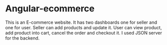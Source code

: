 # Angular-ecommerce
This is an E-commerce website. It has two dashboards one for seller and one for user. Seller can add products and update it.
User can view product, add product into cart, cancel the order and checkout it.
I used JSON server for the backend.